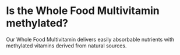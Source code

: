 # Is the Whole Food Multivitamin methylated?

Our Whole Food Multivitamin delivers easily absorbable nutrients with methylated vitamins derived from natural sources.